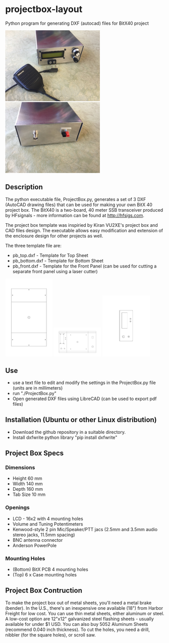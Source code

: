 # projectbox-layout
Python program for generating DXF (autocad) files for BitX40 project

<img src="bitx-front.jpg" width="300"> <img src="bitx-back.jpg" width="300"> 

## Description
The python executable file, ProjectBox.py,  generates a set of 3 DXF (AutoCAD drawing files) that can be used for making your own BitX 40 project box.  The BitX40 is a two-board, 40 meter SSB transceiver produced by HFsignals - more information can be found at http://hfsigs.com. 

The project box template was inspiried by Kiran VU2XE's project box and CAD files design.  The executable allows easy modification and extension of the enclosure design for other projects as well.  

The three template file are:
* pb_top.dxf - Template for Top Sheet 
* pb_bottom.dxf - Template for Bottom Sheet
* pb_front.dxf - Template for the Front Panel (can be used for cutting a separate front panel using a laser cutter)

<img src="pb_top.jpg" width="150"> <img src="pb_bottom.jpg" width="150"> <img src="pb_front.jpg" width="150">

## Use
* use a text file to edit and modify the settings in the ProjectBox.py file (units are in millimeters)
* run "./ProjectBox.py"
* Open generated DXF files using LibreCAD (can be used to export pdf files)
  
## Installation (Ubuntu or other Linux distribution) 
* Download the github repository in a suitable directory.
* Install dxfwrite python library "pip install dxfwrite" 

## Project Box Specs

### Dimensions
* Height 60 mm 
* Width 140 mm
* Depth 160 mm
* Tab Size 10 mm

### Openings
* LCD - 16x2 with 4 mounting holes
* Volume and Tuning Potentimeters
* Kenwood-style 2 pin Mic/Speaker/PTT jacs (2.5mm and 3.5mm audio stereo jacks, 11.5mm spacing)
* BNC antenna connector
* Anderson PowerPole 

### Mounting Holes
* (Bottom) BitX PCB 4 mounting holes 
* (Top) 6 x Case mounting holes

## Project Box Contruction
To make the project box out of metal sheets, you'll need a metal brake (bender).  In the U.S., there's an inexpensive one available (18") from Harbor Freight for low cost.  You can use thin metal sheets, either aluminum or steel.  A low-cost option are  12"x12" galvanized steel flashing sheets - usually available for under $1 USD.  You can also buy 5052 Aluminum Sheets (recommend 0.040 inch thickness). 
To cut the holes, you need a drill, nibbler (for the square holes), or scroll saw. 
